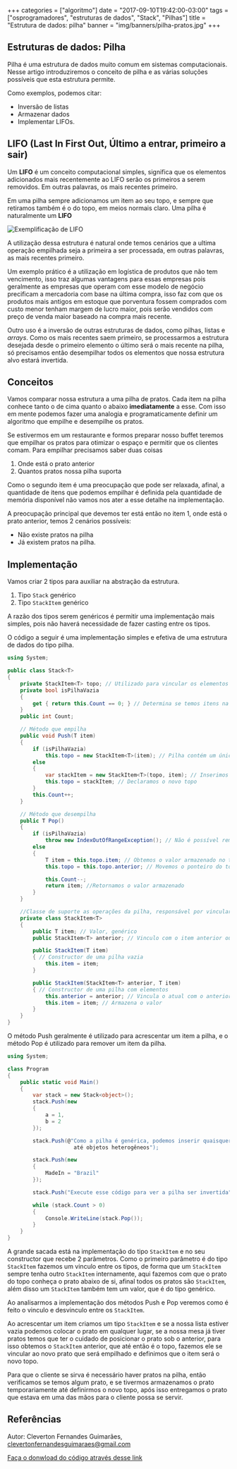 +++
categories = ["algoritmo"]
date = "2017-09-10T19:42:00-03:00"
tags = ["osprogramadores", "estruturas de dados", "Stack", "Pilhas"]
title = "Estrutura de dados: pilha"
banner = "img/banners/pilha-pratos.jpg"
+++

## Estruturas de dados: Pilha

Pilha é uma estrutura de dados muito comum em sistemas computacionais. Nesse
artigo introduziremos o conceito de pilha e as várias soluções possíveis que
esta estrutura permite.

<!--more-->

Como exemplos, podemos citar:

- Inversão de listas
- Armazenar dados
- Implementar LIFOs.

## LIFO (Last In First Out, Último a entrar, primeiro a sair)
Um **LIFO** é um conceito computacional simples, significa que os elementos adicionados mais recentemente ao LIFO serão os primeiros a serem removidos. Em outras palavras, os mais recentes primeiro.

Em uma pilha sempre adicionamos um item ao seu topo, e sempre que retiramos também é o do topo, em meios normais claro. Uma pilha é naturalmente um **LIFO**

![Exemplificação de LIFO](/img/conteudos-de-artigos/lifo_stack.png)

A utilização dessa estrutura é natural onde temos cenários que a ultima operação empilhada seja a primeira a ser processada, em outras palavras, as mais recentes primeiro.

Um exemplo prático é a utilização em logística de produtos que não tem vencimento, isso traz algumas vantagens para essas empresas pois geralmente as empresas que operam com esse modelo de negócio precificam a mercadoria com base na última compra, isso faz com que os produtos mais antigos em estoque que porventura fossem comprados com custo menor tenham margem de lucro maior, pois serão vendidos com preço de venda maior baseado na compra mais recente.

Outro uso é a inversão de outras estruturas de dados, como pilhas, listas e *arrays*. Como os mais recentes saem primeiro, se processarmos a estrutura desejada desde o primeiro elemento o último será o mais recente na pilha, só precisamos então desempilhar todos os elementos que nossa estrutura alvo estará invertida.

## Conceitos
Vamos comparar nossa estrutura a uma pilha de pratos. Cada item na pilha conhece tanto o de cima quanto o abaixo **imediatamente** a esse. Com isso em mente podemos fazer uma analogia e programaticamente definir um algoritmo que empilhe e desempilhe os pratos.

Se estivermos em um restaurante e formos preparar nosso buffet teremos que empilhar os pratos para otimizar o espaço e permitir que os clientes comam. Para empilhar precisamos saber duas coisas

1. Onde está o prato anterior
2. Quantos pratos nossa pilha suporta

Como o segundo item é uma preocupação que pode ser relaxada, afinal, a quantidade de itens que podemos empilhar é definida pela quantidade de memória disponível não vamos nos ater a esse detalhe na implementação.

A preocupação principal que devemos ter está então no item 1, onde está o prato anterior, temos 2 cenários possíveis:

- Não existe pratos na pilha
- Já existem pratos na pilha.

## Implementação
Vamos criar 2 tipos para auxiliar na abstração da estrutura.

1.  Tipo `Stack` genérico
2.  Tipo `StackItem` genérico

A razão dos tipos serem genéricos é permitir uma implementação mais simples, pois não haverá necessidade de fazer casting entre os tipos.

O código a seguir é uma implementação simples e efetiva de uma estrutura de dados do tipo pilha.

```csharp
using System;

public class Stack<T>
{
    private StackItem<T> topo; // Utilizado para vincular os elementos
    private bool isPilhaVazia
    {
        get { return this.Count == 0; } // Determina se temos itens na pilha
    }
    public int Count;

    // Método que empilha
    public void Push(T item)
    {
        if (isPilhaVazia)
            this.topo = new StackItem<T>(item); // Pilha contém um único elemento
        else
        {
            var stackItem = new StackItem<T>(topo, item); // Inserimos um novo topo vinculado ao antigo
            this.topo = stackItem; // Declaramos o novo topo
        }
        this.Count++;
    }

    // Método que desempilha
    public T Pop()
    {
        if (isPilhaVazia)
            throw new IndexOutOfRangeException(); // Não é possível remover itens de uma pilha vazia
        else
        {
            T item = this.topo.item; // Obtemos o valor armazenado no topo
            this.topo = this.topo.anterior; // Movemos o ponteiro do topo para o item anterior

            this.Count--;
            return item; //Retornamos o valor armazenado
        }
    }

    //Classe de suporte as operações da pilha, responsável por vincular os elementos e armazenar valores
    private class StackItem<T>
    {
        public T item; // Valor, genérico
        public StackItem<T> anterior; // Vinculo com o item anterior ou abaixo da pilha

        public StackItem(T item)
        { // Constructor de uma pilha vazia
            this.item = item;
        }

        public StackItem(StackItem<T> anterior, T item)
        { // Constructor de uma pilha com elementos
            this.anterior = anterior; // Vincula o atual com o anterior
            this.item = item; // Armazena o valor
        }
    }
}
```

O método Push geralmente é utilizado para acrescentar um item a pilha, e o método Pop é utilizado para remover um item da pilha.

```csharp
using System;

class Program
{
    public static void Main()
    {
        var stack = new Stack<object>();
        stack.Push(new
        {
            a = 1,
            b = 2
        });

        stack.Push(@"Como a pilha é genérica, podemos inserir quaisquer elementos,
                     até objetos heterogêneos");

        stack.Push(new
        {
            MadeIn = "Brazil"
        });

        stack.Push("Execute esse código para ver a pilha ser invertida");

        while (stack.Count > 0)
        {
            Console.WriteLine(stack.Pop());
        }
    }
}
```

A grande sacada está na implementação do tipo `StackItem` e no seu constructor que recebe 2 parâmetros. Como o primeiro parâmetro é do tipo `StackItem` fazemos um vinculo entre os tipos, de forma que um `StackItem` sempre tenha outro `StackItem` internamente, aqui fazemos com que o prato do topo conheça o prato abaixo de si, afinal todos os pratos são `StackItem`, além disso um `StackItem` também tem um valor, que é do tipo genérico.

Ao analisarmos a implementação dos métodos Push e Pop veremos como é feito o vinculo e desvinculo entre os `StackItem`. 

Ao acrescentar um item criamos um tipo `StackItem` e se a nossa lista estiver vazia podemos colocar o prato em qualquer lugar, se a nossa mesa já tiver pratos temos que ter o cuidado de posicionar o prato sob o anterior, para isso obtemos o `StackItem` anterior, que até então é o topo, fazemos ele se vincular ao novo prato que será empilhado e definimos que o item será o novo topo.

Para que o cliente se sirva é necessário haver pratos na pilha, então verificamos se temos algum prato, e se tivermos armazenamos o prato temporariamente até definirmos o novo topo, após isso entregamos o prato que estava em uma das mãos para o cliente possa se servir.

## Referências
Autor: Cleverton Fernandes Guimarães, clevertonfernandesguimaraes@gmail.com

[Faça o donwload do código através desse link](https://gist.github.com/cfguimaraes/4a286c64b0194e668b9e6fd86ae1f7a4)
